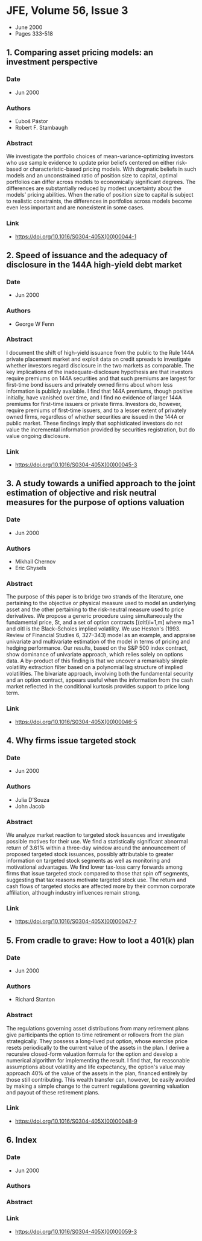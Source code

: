 # JFE, Volume 56, Issue 3
- June 2000
- Pages 333-518

## 1. Comparing asset pricing models: an investment perspective
### Date
- Jun 2000
### Authors
- Ľuboš Pástor
- Robert F. Stambaugh
### Abstract
We investigate the portfolio choices of mean-variance-optimizing investors who use sample evidence to update prior beliefs centered on either risk-based or characteristic-based pricing models. With dogmatic beliefs in such models and an unconstrained ratio of position size to capital, optimal portfolios can differ across models to economically significant degrees. The differences are substantially reduced by modest uncertainty about the models’ pricing abilities. When the ratio of position size to capital is subject to realistic constraints, the differences in portfolios across models become even less important and are nonexistent in some cases.
### Link
- https://doi.org/10.1016/S0304-405X(00)00044-1

## 2. Speed of issuance and the adequacy of disclosure in the 144A high-yield debt market
### Date
- Jun 2000
### Authors
- George W Fenn
### Abstract
I document the shift of high-yield issuance from the public to the Rule 144A private placement market and exploit data on credit spreads to investigate whether investors regard disclosure in the two markets as comparable. The key implications of the inadequate-disclosure hypothesis are that investors require premiums on 144A securities and that such premiums are largest for first-time bond issuers and privately owned firms about whom less information is publicly available. I find that 144A premiums, though positive initially, have vanished over time, and I find no evidence of larger 144A premiums for first-time issuers or private firms. Investors do, however, require premiums of first-time issuers, and to a lesser extent of privately owned firms, regardless of whether securities are issued in the 144A or public market. These findings imply that sophisticated investors do not value the incremental information provided by securities registration, but do value ongoing disclosure.
### Link
- https://doi.org/10.1016/S0304-405X(00)00045-3

## 3. A study towards a unified approach to the joint estimation of objective and risk neutral measures for the purpose of options valuation
### Date
- Jun 2000
### Authors
- Mikhail Chernov
- Eric Ghysels
### Abstract
The purpose of this paper is to bridge two strands of the literature, one pertaining to the objective or physical measure used to model an underlying asset and the other pertaining to the risk-neutral measure used to price derivatives. We propose a generic procedure using simultaneously the fundamental price, St, and a set of option contracts [(σitI)i=1,m] where m⩾1 and σitI is the Black–Scholes implied volatility. We use Heston's (1993. Review of Financial Studies 6, 327–343) model as an example, and appraise univariate and multivariate estimation of the model in terms of pricing and hedging performance. Our results, based on the S&P 500 index contract, show dominance of univariate approach, which relies solely on options data. A by-product of this finding is that we uncover a remarkably simple volatility extraction filter based on a polynomial lag structure of implied volatilities. The bivariate approach, involving both the fundamental security and an option contract, appears useful when the information from the cash market reflected in the conditional kurtosis provides support to price long term.
### Link
- https://doi.org/10.1016/S0304-405X(00)00046-5

## 4. Why firms issue targeted stock
### Date
- Jun 2000
### Authors
- Julia D'Souza
- John Jacob
### Abstract
We analyze market reaction to targeted stock issuances and investigate possible motives for their use. We find a statistically significant abnormal return of 3.61% within a three-day window around the announcement of proposed targeted stock issuances, possibly attributable to greater information on targeted stock segments as well as monitoring and motivational advantages. We find lower tax-loss carry forwards among firms that issue targeted stock compared to those that spin off segments, suggesting that tax reasons motivate targeted stock use. The return and cash flows of targeted stocks are affected more by their common corporate affiliation, although industry influences remain strong.
### Link
- https://doi.org/10.1016/S0304-405X(00)00047-7

## 5. From cradle to grave: How to loot a 401(k) plan
### Date
- Jun 2000
### Authors
- Richard Stanton
### Abstract
The regulations governing asset distributions from many retirement plans give participants the option to time retirement or rollovers from the plan strategically. They possess a long-lived put option, whose exercise price resets periodically to the current value of the assets in the plan. I derive a recursive closed-form valuation formula for the option and develop a numerical algorithm for implementing the result. I find that, for reasonable assumptions about volatility and life expectancy, the option's value may approach 40% of the value of the assets in the plan, financed entirely by those still contributing. This wealth transfer can, however, be easily avoided by making a simple change to the current regulations governing valuation and payout of these retirement plans.
### Link
- https://doi.org/10.1016/S0304-405X(00)00048-9

## 6. Index
### Date
- Jun 2000
### Authors
### Abstract

### Link
- https://doi.org/10.1016/S0304-405X(00)00059-3

